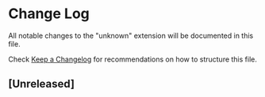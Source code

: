 # Change Log

All notable changes to the "unknown" extension will be documented in this file.

Check [Keep a Changelog](http://keepachangelog.com/) for recommendations on how to structure this file.

## [Unreleased]

